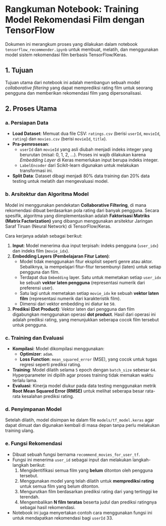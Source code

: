 # Rangkuman Notebook: Training Model Rekomendasi Film dengan TensorFlow

Dokumen ini merangkum proses yang dilakukan dalam notebook `tensorflow_recommender.ipynb` untuk membuat, melatih, dan menggunakan model sistem rekomendasi film berbasis TensorFlow/Keras.

## 1. Tujuan
Tujuan utama dari notebook ini adalah membangun sebuah model *collaborative filtering* yang dapat memprediksi rating film untuk seorang pengguna dan memberikan rekomendasi film yang dipersonalisasi.

## 2. Proses Utama

### a. Persiapan Data
- **Load Dataset**: Memuat dua file CSV: `ratings.csv` (berisi `userId`, `movieId`, `rating`) dan `movies.csv` (berisi `movieId`, `title`).
- **Pra-pemrosesan**:
  - `userId` dan `movieId` yang asli diubah menjadi indeks integer yang berurutan (misal: 0, 1, 2, ...). Proses ini wajib dilakukan karena *Embedding Layer* di Keras memerlukan input berupa indeks integer.
  - `LabelEncoder` dari Scikit-learn digunakan untuk melakukan transformasi ini.
- **Split Data**: Dataset dibagi menjadi 80% data training dan 20% data testing untuk melatih dan mengevaluasi model.

### b. Arsitektur dan Algoritma Model
Model ini menggunakan pendekatan **Collaborative Filtering**, di mana rekomendasi dibuat berdasarkan pola rating dari banyak pengguna. Secara spesifik, algoritma yang diimplementasikan adalah **Faktorisasi Matriks (Matrix Factorization)** yang dibangun menggunakan arsitektur Jaringan Saraf Tiruan (Neural Network) di TensorFlow/Keras.

Cara kerjanya adalah sebagai berikut:
1.  **Input**: Model menerima dua input terpisah: indeks pengguna (`user_idx`) dan indeks film (`movie_idx`).
2.  **Embedding Layers (Pembelajaran Fitur Laten)**:
    - Model tidak menggunakan fitur eksplisit seperti genre atau aktor. Sebaliknya, ia mempelajari fitur-fitur tersembunyi (laten) untuk setiap pengguna dan film.
    - Terdapat dua `Embedding` layer. Satu untuk memetakan setiap `user_idx` ke sebuah **vektor laten pengguna** (representasi numerik dari preferensi user).
    - Satu lagi untuk memetakan setiap `movie_idx` ke sebuah **vektor laten film** (representasi numerik dari karakteristik film).
    - Dimensi dari vektor embedding ini diatur ke `50`.
3.  **Prediksi (Dot Product)**: Vektor laten dari pengguna dan film digabungkan menggunakan operasi **dot product**. Hasil dari operasi ini adalah prediksi rating, yang menunjukkan seberapa cocok film tersebut untuk pengguna.

### c. Training dan Evaluasi
- **Kompilasi**: Model dikompilasi menggunakan:
  - **Optimizer**: `adam`.
  - **Loss Function**: `mean_squared_error` (MSE), yang cocok untuk tugas regresi seperti prediksi rating.
- **Training**: Model dilatih selama `5` epoch dengan `batch_size` sebesar `64`. Hyperparameter ini dipilih agar proses training tidak memakan waktu terlalu lama.
- **Evaluasi**: Kinerja model diukur pada data testing menggunakan metrik **Root Mean Squared Error (RMSE)** untuk melihat seberapa besar rata-rata kesalahan prediksi rating.

### d. Penyimpanan Model
Setelah dilatih, model disimpan ke dalam file `models/tf_model.keras` agar dapat dimuat dan digunakan kembali di masa depan tanpa perlu melakukan training ulang.

### e. Fungsi Rekomendasi
- Dibuat sebuah fungsi bernama `recommend_movies_for_user_tf`.
- Fungsi ini menerima `user_id` sebagai input dan melakukan langkah-langkah berikut:
  1.  Mengidentifikasi semua film yang **belum** ditonton oleh pengguna tersebut.
  2.  Menggunakan model yang telah dilatih untuk **memprediksi rating** untuk semua film yang belum ditonton.
  3.  Mengurutkan film berdasarkan prediksi rating dari yang tertinggi ke terendah.
  4.  Mengembalikan **N film teratas** beserta judul dan prediksi ratingnya sebagai hasil rekomendasi.
- Notebook ini juga menyertakan contoh cara menggunakan fungsi ini untuk mendapatkan rekomendasi bagi `userId` 33.
